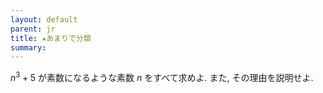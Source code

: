 ```yaml
---
layout: default
parent: jr
title: ★あまりで分類
summary: 
---
```


$n^3+5$ が素数になるような素数 $n$ をすべて求めよ. また, その理由を説明せよ.